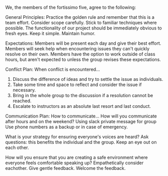 We, the members of the fortissimo five, agree to the following:

General Principles: 
Practice the golden rule and remember that this is a team effort.
Consider scope carefully.
Stick to familiar techniques where possible.
The functionality of our project should be immediately obvious to fresh eyes.
Keep it simple.
Maintain humor.

  Expectations: Members will be present each day and give their best effort.
  Members will seek help when encountering issues they can't quickly resolve on their own. 
  Members have the option to work outside of class hours, but aren't expected to unless the group revises these expectations.

Conflict Plan: When conflict is encountered...
1. Discuss the difference of ideas and try to settle the issue as individuals.
2. Take some time and space to reflect and consider the issue if necessary.
3. Bring in the whole group to the discussion if a resolution cannot be reached.
4. Escalate to instructors as an absolute last resort and last conduct.

Communication Plan: How to communicate... 
  How will you communicate after hours and on the weekend?
    Using slack private message for group
    Use phone numbers as a backup or in case of emergency.

What is your strategy for ensuring everyone's voices are heard?
  Ask questions: this benefits the individual and the group.
  Keep an eye out on each other.

How will you ensure that you are creating a safe environment where everyone feels comfortable speaking up?
  Empathetically consider eachother.
  Give gentle feedback.
  Welcome the feedback.

